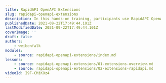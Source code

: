 ```yaml
---
title: RapidAPI OpenAPI Extensions
slug: rapidapi-openapi-extensions
description: In this hands-on training, participants use RapidAPI OpenAPI extensions in their OpenAPI documents.
publishedDate: 2021-09-22T17:49:44.101Z
lastModifiedDate: 2021-09-22T17:49:44.101Z
coverImage: ''
draft: false
authors:
    - weibenfalk
modules:
    - source: rapidapi-openapi-extensions/index.md
lessons:
    - source: rapidapi-openapi-extensions/01-extensions-overview.md
    - source: rapidapi-openapi-extensions/02-extensions-rapidapi.md
videoId: I9F-CMiKOz4
---
```

